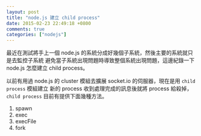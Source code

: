 ```yaml
---
layout: post
title: "node.js 建立 child process"
date: 2015-02-23 22:49:18 +0800
comments: true
categories: ["nodejs"]
---
```


<!-- more -->

最近在測試將手上一個 node.js 的系統分成好幾個子系統，然後主要的系統就只是去監控子系統
避免當子系統出現問題時導致整個系統出現問題，這邊紀錄一下 node.js 怎麼建立 child process。


以前有用過 node.js 的 cluster 模組去擴展 socket.io 的伺服器，現在是用 `child process` 模組建立
新的 process 收到處理完成的訊息後就將 process 給殺掉， `child process` 目前有提供下面幾種方法。


1. spawn
2. exec
3. execFile
4. fork